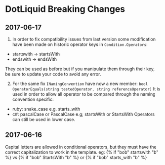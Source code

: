 ﻿# DotLiquid Breaking Changes

## 2017-06-17

1. In order to fix compatibility issues from last version some modification have been made on historic operator keys in `Condition.Operators`: 
  - startswith -> startsWith
  - endswith -> endsWith

They can be used as before but if you manipulate them through their key, be sure to update your code to avoid any error.

2. For the same fix `INamingConvention` have now a new member: `bool OperatorEquals(string testedOperator, string referenceOperator)`
It is used in order to allow all operator to be compared through the naming convention specific:
  - ruby: snake_case e.g. starts_with
  - c#: pascalCase or PascalCase e.g; startsWith or StartsWith
Operators can still be used in lower case.

## 2017-06-16

Capital letters are allowed in conditional operators, but they must have the correct capitalization to work in the template.
eg: {% if "bob" startswith "b" %} vs {% if "bob" StartsWith "b" %} or {% if "bob" starts_with "b" %}